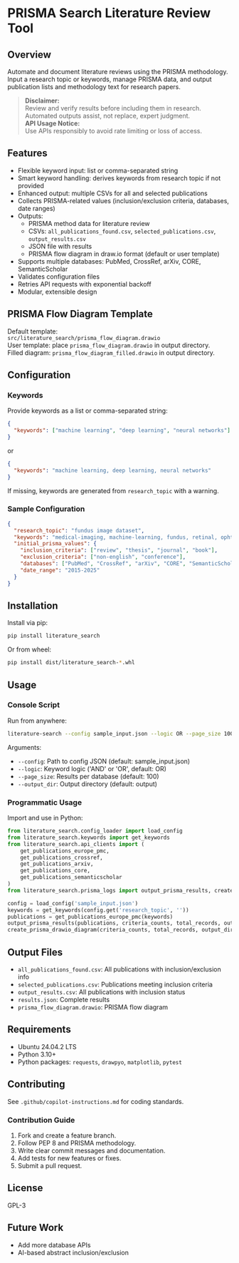 # PRISMA Search Literature Review Tool

## Overview
Automate and document literature reviews using the PRISMA methodology. Input a research topic or keywords, manage PRISMA data, and output publication lists and methodology text for research papers.

> **Disclaimer:**  
> Review and verify results before including them in research. Automated outputs assist, not replace, expert judgment.  
> **API Usage Notice:**  
> Use APIs responsibly to avoid rate limiting or loss of access.

## Features
- Flexible keyword input: list or comma-separated string
- Smart keyword handling: derives keywords from research topic if not provided
- Enhanced output: multiple CSVs for all and selected publications
- Collects PRISMA-related values (inclusion/exclusion criteria, databases, date ranges)
- Outputs:
  - PRISMA method data for literature review
  - CSVs: `all_publications_found.csv`, `selected_publications.csv`, `output_results.csv`
  - JSON file with results
  - PRISMA flow diagram in draw.io format (default or user template)
- Supports multiple databases: PubMed, CrossRef, arXiv, CORE, SemanticScholar
- Validates configuration files
- Retries API requests with exponential backoff
- Modular, extensible design

## PRISMA Flow Diagram Template
Default template:  
`src/literature_search/prisma_flow_diagram.drawio`  
User template: place `prisma_flow_diagram.drawio` in output directory.  
Filled diagram: `prisma_flow_diagram_filled.drawio` in output directory.

## Configuration

### Keywords
Provide keywords as a list or comma-separated string:
```json
{
  "keywords": ["machine learning", "deep learning", "neural networks"]
}
```
or
```json
{
  "keywords": "machine learning, deep learning, neural networks"
}
```
If missing, keywords are generated from `research_topic` with a warning.

### Sample Configuration
```json
{
  "research_topic": "fundus image dataset",
  "keywords": "medical-imaging, machine-learning, fundus, retinal, ophthalmology",
  "initial_prisma_values": {
    "inclusion_criteria": ["review", "thesis", "journal", "book"],
    "exclusion_criteria": ["non-english", "conference"],
    "databases": ["PubMed", "CrossRef", "arXiv", "CORE", "SemanticScholar"],
    "date_range": "2015-2025"
  }
}
```

## Installation

Install via pip:
```bash
pip install literature_search
```
Or from wheel:
```bash
pip install dist/literature_search-*.whl
```

## Usage

### Console Script
Run from anywhere:
```bash
literature-search --config sample_input.json --logic OR --page_size 100 --output_dir output
```
Arguments:
- `--config`: Path to config JSON (default: sample_input.json)
- `--logic`: Keyword logic ('AND' or 'OR', default: OR)
- `--page_size`: Results per database (default: 100)
- `--output_dir`: Output directory (default: output)

### Programmatic Usage
Import and use in Python:
```python
from literature_search.config_loader import load_config
from literature_search.keywords import get_keywords
from literature_search.api_clients import (
    get_publications_europe_pmc,
    get_publications_crossref,
    get_publications_arxiv,
    get_publications_core,
    get_publications_semanticscholar
)
from literature_search.prisma_logs import output_prisma_results, create_prisma_drawio_diagram

config = load_config('sample_input.json')
keywords = get_keywords(config.get('research_topic', ''))
publications = get_publications_europe_pmc(keywords)
output_prisma_results(publications, criteria_counts, total_records, output_dir='output')
create_prisma_drawio_diagram(criteria_counts, total_records, output_dir='output')
```

## Output Files
- `all_publications_found.csv`: All publications with inclusion/exclusion info
- `selected_publications.csv`: Publications meeting inclusion criteria
- `output_results.csv`: All publications with inclusion status
- `results.json`: Complete results
- `prisma_flow_diagram.drawio`: PRISMA flow diagram

## Requirements
- Ubuntu 24.04.2 LTS
- Python 3.10+
- Python packages: `requests`, `drawpyo`, `matplotlib`, `pytest`

## Contributing

See `.github/copilot-instructions.md` for coding standards.

### Contribution Guide

1. Fork and create a feature branch.
2. Follow PEP 8 and PRISMA methodology.
3. Write clear commit messages and documentation.
4. Add tests for new features or fixes.
5. Submit a pull request.

## License
GPL-3

## Future Work
- Add more database APIs
- AI-based abstract inclusion/exclusion